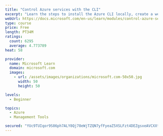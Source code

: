 ```yaml
---
title: "Control Azure services with the CLI"
excerpt: "Learn the steps to install the Azure CLI locally, create a website, and manage Azure resources using the CLI."
webUrl: https://docs.microsoft.com/en-us/learn/modules/control-azure-services-with-cli/
type: course
price: Free
length: PT34M
ratings:
  count: 6295
  average: 4.773789
heat: 58

provider:
  name: Microsoft Learn
  domain: microsoft.com
  images:
    - url: /assets/images/organizations/microsoft.com-50x50.jpg
      width: 50
      height: 50

levels:
  - Beginner

topics:
  - Azure
  - Management Tools

secured: "YUc9TUIqor9S86ph7ALY8Qj78eWjTZQN7yfFyeaZ5XSLFzt4DEZgsxeAVCXXtLkiEedJmZ5DGvQOnJIbfPBc3buQkELPXJZd/XCZbcNJsAUjuGTaG+F2JXiDvNi1Na7Jy9r15sQDK30tVFi+dY+RXD7w9Opo8F5NMRZ9RxXkpAF0q6WoblbYoVl8XwaZb19Vxsb45dLN78lUg0fEahX4bSL9spUW/8HDinjAesV9sBTWa64mSdbVVTeq+GY0R2H1lpwt7YN2DanG9sHUOftPL0WgLfeQJo7gzC2SRjDKsbh3KH40KDQmlLqOlSE7WDwTH2MdA1ElrM8/C28CUXx0EN4sYacW1+WFPP4+zosDIrH4SUG9NcmUhgSYWj0/hjA9XGpHsxNpdFtFJec78c/FooF9PZ7sWWYZH3aMnUsg9T8=;3VGNdizVBzn8dyRAa8v29Q=="
---
```


